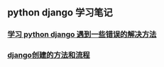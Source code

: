 
## python django 学习笔记
### [学习 python django 遇到一些错误的解决方法](https://github.com/loklei/loklei.github.io/wiki/Python-%E5%AD%A6%E4%B9%A0%E4%B8%AD%E5%9C%A8OSX-10.11-%E5%87%BA%E7%8E%B0%E5%90%84%E7%A7%8D%E9%94%99%E8%AF%AF%E7%9A%84%E8%A7%A3%E5%86%B3%E6%96%B9%E6%B3%95)
### [django创建的方法和流程](https://github.com/loklei/loklei.github.io/wiki/django%E5%88%9B%E5%BB%BA%E6%B5%81%E7%A8%8B)



